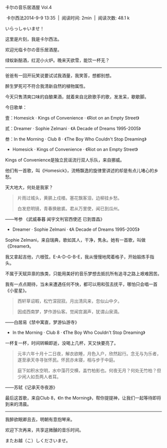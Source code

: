 卡尔の音乐居酒屋 Vol.4

 卡尔西法2014-9-9 13:35  |  阅读时间: 2min  |  阅读次数: 48.1 k

いらっしゃいませ！

这里是片刻，我是卡尔西法。

欢迎光临卡尔の音乐居酒屋。

绿蚁新醅酒，红泥小火炉。晚来天欲雪，能饮一杯无？

---

爸爸有一回开玩笑说要试试我酒量，我笑答，想都别想。

醉生梦死可不符合我清新自然的植物属性。

今天只售清爽口味的自酿果酒，就着来自北欧歌手的歌，发发呆，歇歇脚。

今日歌单：

壹：Homesick · Kings of Convenience · 《Riot on an Empty Street》

贰：Dreamer · Sophie Zelmani · 《A Decade of Dreams 1995-2005》 

叁：In the Morning · Club 8 · 《The Boy Who Couldn't Stop Dreaming》 

-   Homesick · Kings of Convenience · 《Riot on an Empty Street》

Kings of Convenience是独立民谣流行双人乐队，来自挪威。

他们有一首歌，叫《Homesick》，流畅飘逸的旋律里讲述的却是有点儿堵心的乡愁。

天大地大，何处是我家？

> 片雨过城头，黄鹂上戍楼。塞花飘客泪，边柳挂乡愁。
> 
> 白发悲明镜，青春换敝裘。君从万里使，闻已到瓜州。

——岑参 《武威春暮 闻宇文判官西使还 已到晋昌》

-   Dreamer · Sophie Zelmani · 《A Decade of Dreams 1995-2005》 

Sophie
Zelmani，来自瑞典，歌如其人，干净，隽永。她有一首歌，叫做《Dreamer》。

我又拿起吉他，六根弦，E-A-D-G-B-E，我从慢慢地爬着格子，开始锻炼手指头。

不属于天赋异禀的族类，只能用美好的音乐梦想去抵抗所有追寻之路上艰难困苦。

我有一点点期待，当未来遭遇任何不快，都可以用和弦去抚平，哪怕只会唱一首《小星星》。

> 西轩草诏暇，松竹深寂寂。月出清风来，忽似山中夕。
> 
> 因成西南梦，梦作游仙客。觉闻宫漏声，犹谓山泉滴。

——白居易《禁中寓直，梦游仙游寺》

-   In the Morning · Club 8 · 《The Boy Who Couldn't Stop Dreaming》

一杯复一杯，时间转瞬即逝，没喝上几杯，天又快要亮了。

> 元丰六年十月十二日夜，解衣欲睡，月色入户，欣然起行。念无与为乐者，遂至承天寺寻张怀民。怀民亦未寝，相与步于中庭。
> 
> 庭下如积水空明，水中藻荇交横，盖竹柏影也。何夜无月？何处无竹柏？但少闲人如吾两人者耳。

——苏轼《记承天寺夜游》

最后这首歌，来自Club 8，《In the
Morning》，帮你提提神，让我们一起等待即将到来的清晨。

---

我醉欲眠卿且去，明朝有意抱琴来。

欢迎下次再来，共享这微醺的音乐时间。

またお越（こ）しくださいませ。

